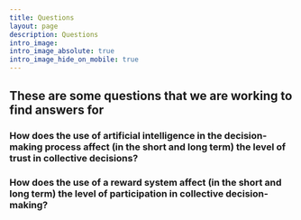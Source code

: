 ```yaml
---
title: Questions
layout: page
description: Questions
intro_image:
intro_image_absolute: true
intro_image_hide_on_mobile: true
---
```


## These are some questions that we are working to find answers for 

### How does the use of artificial intelligence in the decision-making process affect (in the short and long term) the level of trust in collective decisions?

### How does the use of a reward system affect (in the short and long term) the level of participation in collective decision-making?